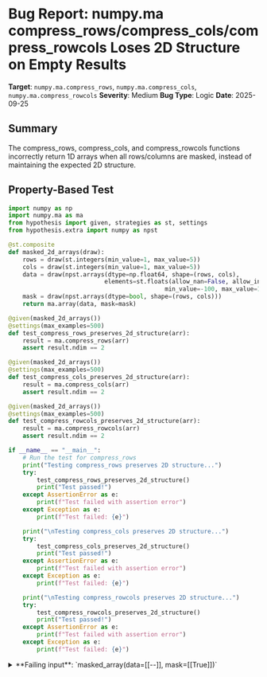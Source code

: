 # Bug Report: numpy.ma compress_rows/compress_cols/compress_rowcols Loses 2D Structure on Empty Results

**Target**: `numpy.ma.compress_rows`, `numpy.ma.compress_cols`, `numpy.ma.compress_rowcols`
**Severity**: Medium
**Bug Type**: Logic
**Date**: 2025-09-25

## Summary

The compress_rows, compress_cols, and compress_rowcols functions incorrectly return 1D arrays when all rows/columns are masked, instead of maintaining the expected 2D structure.

## Property-Based Test

```python
import numpy as np
import numpy.ma as ma
from hypothesis import given, strategies as st, settings
from hypothesis.extra import numpy as npst

@st.composite
def masked_2d_arrays(draw):
    rows = draw(st.integers(min_value=1, max_value=5))
    cols = draw(st.integers(min_value=1, max_value=5))
    data = draw(npst.arrays(dtype=np.float64, shape=(rows, cols),
                           elements=st.floats(allow_nan=False, allow_infinity=False,
                                            min_value=-100, max_value=100)))
    mask = draw(npst.arrays(dtype=bool, shape=(rows, cols)))
    return ma.array(data, mask=mask)

@given(masked_2d_arrays())
@settings(max_examples=500)
def test_compress_rows_preserves_2d_structure(arr):
    result = ma.compress_rows(arr)
    assert result.ndim == 2

@given(masked_2d_arrays())
@settings(max_examples=500)
def test_compress_cols_preserves_2d_structure(arr):
    result = ma.compress_cols(arr)
    assert result.ndim == 2

@given(masked_2d_arrays())
@settings(max_examples=500)
def test_compress_rowcols_preserves_2d_structure(arr):
    result = ma.compress_rowcols(arr)
    assert result.ndim == 2

if __name__ == "__main__":
    # Run the test for compress_rows
    print("Testing compress_rows preserves 2D structure...")
    try:
        test_compress_rows_preserves_2d_structure()
        print("Test passed!")
    except AssertionError as e:
        print(f"Test failed with assertion error")
    except Exception as e:
        print(f"Test failed: {e}")

    print("\nTesting compress_cols preserves 2D structure...")
    try:
        test_compress_cols_preserves_2d_structure()
        print("Test passed!")
    except AssertionError as e:
        print(f"Test failed with assertion error")
    except Exception as e:
        print(f"Test failed: {e}")

    print("\nTesting compress_rowcols preserves 2D structure...")
    try:
        test_compress_rowcols_preserves_2d_structure()
        print("Test passed!")
    except AssertionError as e:
        print(f"Test failed with assertion error")
    except Exception as e:
        print(f"Test failed: {e}")
```

<details>

<summary>
**Failing input**: `masked_array(data=[[--]], mask=[[True]])`
</summary>
```
Testing compress_rows preserves 2D structure...
Falsifying example: test_compress_rows_preserves_2d_structure(
    arr=masked_array(data=[[--]],
                 mask=[[ True]],
           fill_value=1e+20,
                dtype=float64),
)
AssertionError: Expected 2D output, got ndim=1 for input [[--]]

Testing compress_cols preserves 2D structure...
Falsifying example: test_compress_cols_preserves_2d_structure(
    arr=masked_array(data=[[--]],
                 mask=[[ True]],
           fill_value=1e+20,
                dtype=float64),
)
AssertionError: Expected 2D output, got ndim=1 for input [[--]]

Testing compress_rowcols preserves 2D structure...
Falsifying example: test_compress_rowcols_preserves_2d_structure(
    arr=masked_array(data=[[--]],
                 mask=[[ True]],
           fill_value=1e+20,
                dtype=float64),
)
AssertionError: Expected 2D output, got ndim=1 for input [[--]]
```
</details>

## Reproducing the Bug

```python
import numpy as np
import numpy.ma as ma

# Test Case 1: Single masked element (1x1 array)
print("Test Case 1: Single masked element (1x1 array)")
arr = ma.array([[999]], mask=[[True]])
print(f"Input: {arr}")
print(f"Input shape: {arr.shape}, ndim={arr.ndim}")

result_rows = ma.compress_rows(arr)
result_cols = ma.compress_cols(arr)
result_rowcols = ma.compress_rowcols(arr)

print(f"compress_rows result: shape={result_rows.shape}, ndim={result_rows.ndim}, data={result_rows}")
print(f"compress_cols result: shape={result_cols.shape}, ndim={result_cols.ndim}, data={result_cols}")
print(f"compress_rowcols result: shape={result_rowcols.shape}, ndim={result_rowcols.ndim}, data={result_rowcols}")
print()

# Test Case 2: Fully masked 2x2 array
print("Test Case 2: Fully masked 2x2 array")
arr2 = ma.array([[1, 2], [3, 4]], mask=[[True, True], [True, True]])
print(f"Input: {arr2}")
print(f"Input shape: {arr2.shape}, ndim={arr2.ndim}")

result2_rows = ma.compress_rows(arr2)
result2_cols = ma.compress_cols(arr2)
result2_rowcols = ma.compress_rowcols(arr2)

print(f"compress_rows result: shape={result2_rows.shape}, ndim={result2_rows.ndim}, data={result2_rows}")
print(f"compress_cols result: shape={result2_cols.shape}, ndim={result2_cols.ndim}, data={result2_cols}")
print(f"compress_rowcols result: shape={result2_rowcols.shape}, ndim={result2_rowcols.ndim}, data={result2_rowcols}")
print()

# Test Case 3: Partially masked array (control case)
print("Test Case 3: Partially masked array (control case - should return 2D)")
arr3 = ma.array([[1, 2], [3, 4]], mask=[[True, False], [False, False]])
print(f"Input: {arr3}")
print(f"Input shape: {arr3.shape}, ndim={arr3.ndim}")

result3_rows = ma.compress_rows(arr3)
result3_cols = ma.compress_cols(arr3)
result3_rowcols = ma.compress_rowcols(arr3)

print(f"compress_rows result: shape={result3_rows.shape}, ndim={result3_rows.ndim}, data={result3_rows}")
print(f"compress_cols result: shape={result3_cols.shape}, ndim={result3_cols.ndim}, data={result3_cols}")
print(f"compress_rowcols result: shape={result3_rowcols.shape}, ndim={result3_rowcols.ndim}, data={result3_rowcols}")
print()

# Demonstrate the downstream error
print("Demonstrating downstream error when expecting 2D output:")
try:
    arr_fail = ma.array([[999]], mask=[[True]])
    result = ma.compress_rows(arr_fail)
    print(f"Result shape: {result.shape}")
    num_cols = result.shape[1]  # This will fail!
    print(f"Number of columns: {num_cols}")
except IndexError as e:
    print(f"ERROR: IndexError occurred - {e}")
    print("This happens because result.shape is (0,) which only has one dimension")
```

<details>

<summary>
Output showing dimension loss and resulting IndexError
</summary>
```
Test Case 1: Single masked element (1x1 array)
Input: [[--]]
Input shape: (1, 1), ndim=2
compress_rows result: shape=(0,), ndim=1, data=[]
compress_cols result: shape=(0,), ndim=1, data=[]
compress_rowcols result: shape=(0,), ndim=1, data=[]

Test Case 2: Fully masked 2x2 array
Input: [[-- --]
 [-- --]]
Input shape: (2, 2), ndim=2
compress_rows result: shape=(0,), ndim=1, data=[]
compress_cols result: shape=(0,), ndim=1, data=[]
compress_rowcols result: shape=(0,), ndim=1, data=[]

Test Case 3: Partially masked array (control case - should return 2D)
Input: [[-- 2]
 [3 4]]
Input shape: (2, 2), ndim=2
compress_rows result: shape=(1, 2), ndim=2, data=[[3 4]]
compress_cols result: shape=(2, 1), ndim=2, data=[[2]
 [4]]
compress_rowcols result: shape=(1, 1), ndim=2, data=[[4]]

Demonstrating downstream error when expecting 2D output:
Result shape: (0,)
ERROR: IndexError occurred - tuple index out of range
This happens because result.shape is (0,) which only has one dimension
```
</details>

## Why This Is A Bug

These functions violate the principle of type consistency by returning different dimensional arrays based on the data content rather than the operation performed. The functions are documented to:
1. Require 2D input arrays - they raise NotImplementedError for non-2D inputs
2. Perform row/column compression operations on 2D arrays
3. Return "compressed arrays"

The inconsistent behavior where the functions return 2D arrays when some data remains but 1D arrays when all data is masked violates reasonable expectations and causes real crashes in downstream code. Standard numpy array operations preserve dimensionality even for empty results (e.g., `arr[empty_index]` on a 2D array returns a 2D array with 0 rows).

This breaks common patterns like:
- Accessing `result.shape[1]` to get the number of columns after row compression
- Concatenating results from multiple compress operations
- Any code that assumes dimension preservation

## Relevant Context

The bug stems from line 948 in `/numpy/ma/extras.py` in the `compress_nd` function, which all three compress functions ultimately call:

```python
# All is masked: return empty
if m.all():
    return nxarray([])  # This returns a 1D array regardless of input dimensions
```

The functions work correctly when data remains because they use boolean indexing which preserves dimensions. However, the edge case handling for fully masked arrays incorrectly returns a 1D empty array.

NumPy documentation: https://numpy.org/doc/stable/reference/generated/numpy.ma.compress_rows.html
Source code: https://github.com/numpy/numpy/blob/main/numpy/ma/extras.py#L948

## Proposed Fix

```diff
--- a/numpy/ma/extras.py
+++ b/numpy/ma/extras.py
@@ -945,8 +945,20 @@ def compress_nd(x, axis=None):
         return x._data
     # All is masked: return empty
     if m.all():
-        return nxarray([])
+        # Preserve dimensionality when returning empty arrays
+        if axis is None:
+            # compress_rowcols case - both dimensions compressed
+            return np.empty((0, 0), dtype=x.dtype)
+        elif axis == 0:
+            # compress_rows case - preserve columns
+            return np.empty((0, x.shape[1]), dtype=x.dtype)
+        elif axis == 1:
+            # compress_cols case - preserve rows
+            return np.empty((x.shape[0], 0), dtype=x.dtype)
+        else:
+            # Handle other axis values appropriately
+            shape = list(x.shape)
+            shape[axis] = 0
+            return np.empty(shape, dtype=x.dtype)
     # Filter elements through boolean indexing
     data = x._data
```